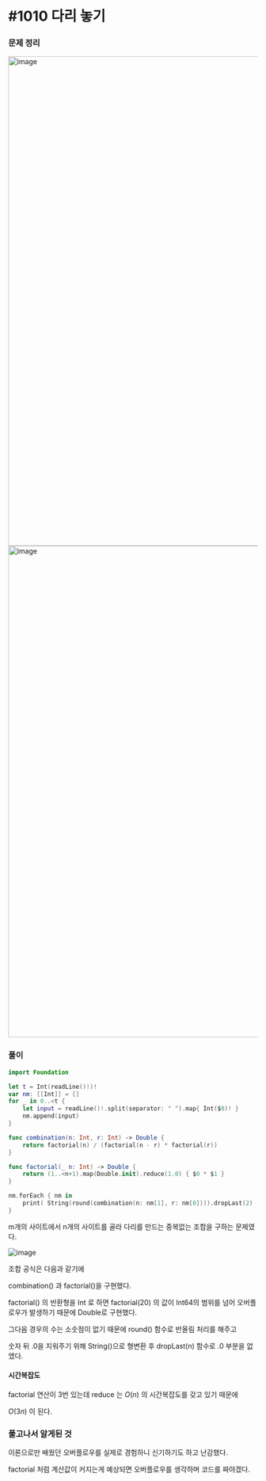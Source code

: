 # #1010 다리 놓기

### 문제 정리
<img width="989" alt="image" src="https://user-images.githubusercontent.com/60254939/161983610-2543a30d-6dfb-4cfc-acc3-349e26a596a0.png">
<img width="993" alt="image" src="https://user-images.githubusercontent.com/60254939/161983638-bf7b32e4-2114-49d6-9c7f-93e1be6a60bb.png">



### 풀이



```Swift
import Foundation

let t = Int(readLine()!)!
var nm: [[Int]] = []
for _ in 0..<t {
    let input = readLine()!.split(separator: " ").map{ Int($0)! }
    nm.append(input)
}

func combination(n: Int, r: Int) -> Double {
    return factorial(n) / (factorial(n - r) * factorial(r))
}

func factorial(_ n: Int) -> Double {
    return (1..<n+1).map(Double.init).reduce(1.0) { $0 * $1 }
}

nm.forEach { nm in
    print( String(round(combination(n: nm[1], r: nm[0]))).dropLast(2) )
}

```
m개의 사이트에서 n개의 사이트를 골라 다리를 만드는 중복없는 조합을 구하는 문제였다.

![image](https://user-images.githubusercontent.com/60254939/162166015-9f2d97ac-5e62-4364-963f-f93660b5e02a.png) 

조합 공식은 다음과 같기에 

combination() 과 factorial()을 구현했다.

factorial() 의 반환형을 Int 로 하면 factorial(20) 의 값이 Int64의 범위를 넘어 오버플로우가 발생하기 때문에 Double로 구현했다.

그다음 경우의 수는 소숫점이 없기 때문에 round() 함수로 반올림 처리를 해주고 

숫자 뒤 .0을 지워주기 위해 String()으로 형변환 후 dropLast(n) 함수로 .0 부분을 없앴다.

#### 시간복잡도

factorial 연산이 3번 있는데 reduce 는 $O(n)$ 의 시간복잡도를 갖고 있기 때문에

$O(3n)$ 이 된다.


### 풀고나서 알게된 것

이론으로만 배웠던 오버플로우를 실제로 경험하니 신기하기도 하고 난감했다.

factorial 처럼 계산값이 커지는게 예상되면 오버플로우를 생각하며 코드를 짜야겠다.

